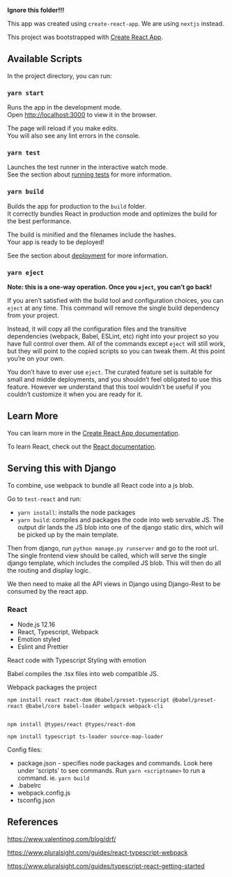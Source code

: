 **Ignore this folder!!!**

This app was created using `create-react-app`. We are using `nextjs` instead.

This project was bootstrapped with [Create React App](https://github.com/facebook/create-react-app).

## Available Scripts

In the project directory, you can run:

### `yarn start`

Runs the app in the development mode.<br />
Open [http://localhost:3000](http://localhost:3000) to view it in the browser.

The page will reload if you make edits.<br />
You will also see any lint errors in the console.

### `yarn test`

Launches the test runner in the interactive watch mode.<br />
See the section about [running tests](https://facebook.github.io/create-react-app/docs/running-tests) for more information.

### `yarn build`

Builds the app for production to the `build` folder.<br />
It correctly bundles React in production mode and optimizes the build for the best performance.

The build is minified and the filenames include the hashes.<br />
Your app is ready to be deployed!

See the section about [deployment](https://facebook.github.io/create-react-app/docs/deployment) for more information.

### `yarn eject`

**Note: this is a one-way operation. Once you `eject`, you can’t go back!**

If you aren’t satisfied with the build tool and configuration choices, you can `eject` at any time. This command will remove the single build dependency from your project.

Instead, it will copy all the configuration files and the transitive dependencies (webpack, Babel, ESLint, etc) right into your project so you have full control over them. All of the commands except `eject` will still work, but they will point to the copied scripts so you can tweak them. At this point you’re on your own.

You don’t have to ever use `eject`. The curated feature set is suitable for small and middle deployments, and you shouldn’t feel obligated to use this feature. However we understand that this tool wouldn’t be useful if you couldn’t customize it when you are ready for it.

## Learn More

You can learn more in the [Create React App documentation](https://facebook.github.io/create-react-app/docs/getting-started).

To learn React, check out the [React documentation](https://reactjs.org/).


## Serving this with Django

To combine, use webpack to bundle all React code into a js blob.

Go to `test-react` and run:
- `yarn install`: installs the node packages
- `yarn build`: compiles and packages the code into web servable JS. The output dir lands the JS blob into one of the django static dirs, which will be picked up by the main template.

Then from django, run `python manage.py runserver` and go to the root url. The single frontend view should be called, which will serve the single django template, which includes the compiled JS blob. This will then do all the routing and display logic.

We then need to make all the API views in Django using Django-Rest to be consumed by the react app.


### React

- Node.js 12.16
- React, Typescript, Webpack
- Emotion styled
- Eslint and Prettier

React code with Typescript
Styling with emotion

Babel compiles the .tsx files into web compatible JS.

Webpack packages the project


```
npm install react react-dom @babel/preset-typescript @babel/preset-react @babel/core babel-loader webpack webpack-cli


npm install @types/react @types/react-dom

npm install typescript ts-loader source-map-loader
```

Config files:
- package.json - specifies node packages and commands. Look here under 'scripts' to see commands. Run `yarn <scriptname>` to run a command. ie. `yarn build`
- .babelrc
- webpack.config.js
- tsconfig.json

## References

https://www.valentinog.com/blog/drf/

https://www.pluralsight.com/guides/react-typescript-webpack

https://www.pluralsight.com/guides/typescript-react-getting-started
